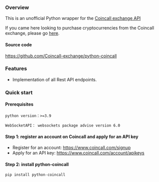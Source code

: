 ### Overview
This is an unofficial Python wrapper for the [Coincall exchange API](https://docs.coincall.com)

If you came here looking to purchase cryptocurrencies from the Coincall exchange, please go [here](https://www.coincall.com/).

#### Source code
https://github.com/Coincall-exchange/python-coincall

### Features
- Implementation of all Rest API endpoints.

### Quick start
#### Prerequisites

`python version：>=3.9`

`WebSocketAPI： websockets package advise version 6.0`

#### Step 1: register an account on Coincall and apply for an API key
- Register for an account: https://www.coincall.com/signup
- Apply for an API key: https://www.coincall.com/account/apikeys

#### Step 2: install python-coincall

```python
pip install python-coincall
```